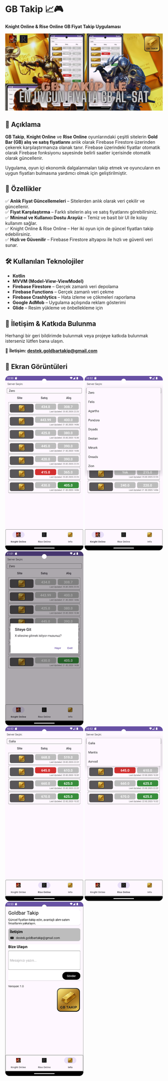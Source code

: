 # GB Takip 📈🎮  
**Knight Online & Rise Online GB Fiyat Takip Uygulaması**  

![Ekran Görüntüsü 1](KnightRiseGoldBarTakip/images/grafik.png)

## 📌 Açıklama  
**GB Takip**, **Knight Online** ve **Rise Online** oyunlarındaki çeşitli sitelerin **Gold Bar (GB) alış ve satış fiyatlarını** anlık olarak Firebase Firestore üzerinden çekerek karşılaştırmanıza olanak tanır. 
Firebase üzerindeki fiyatlar otomatik olarak Firebase fonksiyonu sayesinde belirli saatler içerisinde otomatik olarak güncellenir.

Uygulama, oyun içi ekonomik dalgalanmaları takip etmek ve oyuncuların en uygun fiyatları bulmasına yardımcı olmak için geliştirilmiştir.  

## 🚀 Özellikler  
✅ **Anlık Fiyat Güncellemeleri** – Sitelerden anlık olarak veri çekilir ve güncellenir.  
✅ **Fiyat Karşılaştırma** – Farklı sitelerin alış ve satış fiyatlarını görebilirsiniz.  
✅ **Minimal ve Kullanıcı Dostu Arayüz** – Temiz ve basit bir UI ile kolay kullanım sağlar.  
✅ Knight Online & Rise Online – Her iki oyun için de güncel fiyatları takip edebilirsiniz.  
✅ **Hızlı ve Güvenilir** – Firebase Firestore altyapısı ile hızlı ve güvenli veri sunar.  


## 🛠 Kullanılan Teknolojiler  

- **Kotlin** 
- **MVVM (Model-View-ViewModel)** 
- **Firebase Firestore** – Gerçek zamanlı veri depolama
- **Firebase Functions** – Gerçek zamanlı veri çekme
- **Firebase Crashlytics** – Hata izleme ve çökmeleri raporlama  
- **Google AdMob** – Uygulama açılışında reklam gösterimi  
- **Glide** – Resim yükleme ve önbellekleme için

## 📩 İletişim & Katkıda Bulunma
Herhangi bir geri bildirimde bulunmak veya projeye katkıda bulunmak isterseniz lütfen bana ulaşın.

📧 **İletişim: destek.goldbartakip@gmail.com**

## 📸 Ekran Görüntüleri  

<img src="KnightRiseGoldBarTakip/images/1.png" width="250"> <img src="KnightRiseGoldBarTakip/images/2.png" width="250">  <img src="KnightRiseGoldBarTakip/images/3.png" width="250">  
<img src="KnightRiseGoldBarTakip/images/4.png" width="250"> <img src="KnightRiseGoldBarTakip/images/5.png" width="250">  <img src="KnightRiseGoldBarTakip/images/6.png" width="250">  



